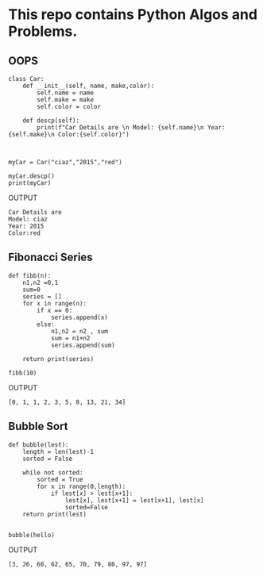 # This repo contains Python Algos and Problems.

## OOPS
    class Car:
        def __init__(self, name, make,color):
            self.name = name
            self.make = make
            self.color = color
        
        def descp(self):
            print(f"Car Details are \n Model: {self.name}\n Year: {self.make}\n Color:{self.color}")



    myCar = Car("ciaz","2015","red")

    myCar.descp()
    print(myCar)

OUTPUT

    Car Details are 
    Model: ciaz
    Year: 2015
    Color:red

## Fibonacci Series

    def fibb(n):
        n1,n2 =0,1
        sum=0
        series = []
        for x in range(n):
            if x == 0:
                series.append(x)
            else:
                n1,n2 = n2 , sum
                sum = n1+n2
                series.append(sum)

        return print(series)

    fibb(10)

OUTPUT 

    [0, 1, 1, 2, 3, 5, 8, 13, 21, 34]

## Bubble Sort


    def bubble(lest):
        length = len(lest)-1
        sorted = False

        while not sorted:
            sorted = True
            for x in range(0,length):
                if lest[x] > lest[x+1]:
                    lest[x], lest[x+1] = lest[x+1], lest[x]
                    sorted=False
        return print(lest)


    bubble(hello)

OUTPUT

    [3, 26, 60, 62, 65, 70, 79, 80, 97, 97]